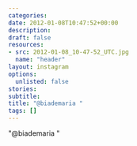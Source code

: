 ```yaml
---
categories:
date: 2012-01-08T10:47:52+00:00
description:
draft: false
resources:
- src: 2012-01-08_10-47-52_UTC.jpg
  name: "header"
layout: instagram
options:
  unlisted: false
stories:
subtitle:
title: "@biademaria "
tags: []
---
```


"@biademaria "
